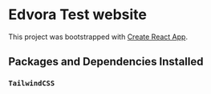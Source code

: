 # Edvora Test website

This project was bootstrapped with [Create React App](https://github.com/facebook/create-react-app).

## Packages and Dependencies Installed

### `TailwindCSS`